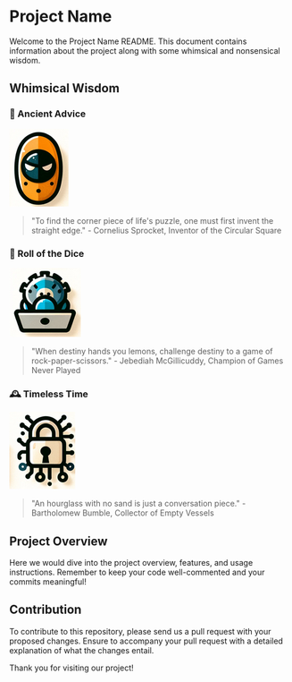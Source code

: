 # Project Name

Welcome to the Project Name README. This document contains information about the project along with some whimsical and nonsensical wisdom.

## Whimsical Wisdom

### 📜 Ancient Advice

![icon1](icon1.png)

> "To find the corner piece of life's puzzle, one must first invent the straight edge." - Cornelius Sprocket, Inventor of the Circular Square

### 🎲 Roll of the Dice

![icon2](icon2.png)

> "When destiny hands you lemons, challenge destiny to a game of rock-paper-scissors." - Jebediah McGillicuddy, Champion of Games Never Played

### 🕰️ Timeless Time

![icon3](icon3.png)

> "An hourglass with no sand is just a conversation piece." - Bartholomew Bumble, Collector of Empty Vessels

## Project Overview

Here we would dive into the project overview, features, and usage instructions. Remember to keep your code well-commented and your commits meaningful!

## Contribution

To contribute to this repository, please send us a pull request with your proposed changes. Ensure to accompany your pull request with a detailed explanation of what the changes entail.

Thank you for visiting our project!
